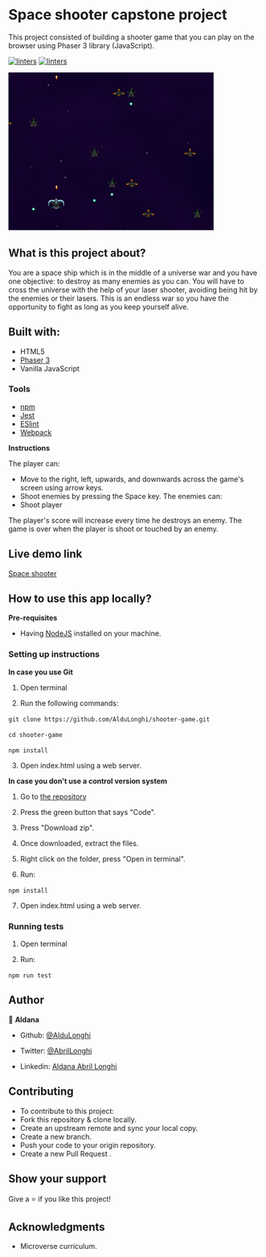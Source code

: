 # Space shooter capstone project

This project consisted of building a shooter game that you can play on the browser using Phaser 3 library (JavaScript).

[![linters](https://img.shields.io/badge/Linters-Passing-brightgreen)]()
[![linters](https://img.shields.io/badge/Author-Aldana%20Longhi-blue)](https://github.com/AlduLonghi)

![screenshot](src/assets/game-screenshot.png)


## What is this project about? 

 You are a space ship which is in the middle of a universe war and you have one objective: to destroy as many enemies as you can. You will have to cross the universe with the help of your laser shooter, avoiding being hit by the enemies or their lasers. This is an endless war so you have the opportunity to fight as long as you keep yourself alive.


## Built with: 
- HTML5
- [Phaser 3](https://phaser.io/phaser3)
- Vanilla JavaScript

### Tools

- [npm](https://www.npmjs.com/)
- [Jest](https://jestjs.io/es-ES/)
- [ESlint](https://eslint.org/)
- [Webpack](https://webpack.js.org/)

**Instructions**

The player can:
- Move to the right, left, upwards, and downwards across the game's screen using arrow keys.
- Shoot enemies by pressing the Space key.
The enemies can: 
- Shoot player

The player's score will increase every time he destroys an enemy. 
The game is over when the player is shoot or touched by an enemy.


## Live demo link

[Space shooter](https://stupefied-mestorf-54fccd.netlify.app/)

## How to use this app locally?

**Pre-requisites**

- Having [NodeJS](https://nodejs.org/en/) installed on your machine.

### Setting up instructions 

**In case you use Git**

1. Open terminal 

2. Run the following commands:

`git clone https://github.com/AlduLonghi/shooter-game.git`

`cd shooter-game`

`npm install`

3. Open index.html using a web server.

**In case you don't use a control version system**

1. Go to [the repository](hhttps://github.com/AlduLonghi/shooter-game)

2. Press the green button that says "Code".

3. Press "Download zip".

4. Once downloaded, extract the files.

5. Right click on the folder, press "Open in terminal".

6. Run:

`npm install`

7. Open index.html using a web server.

### Running tests
 
1. Open terminal

2. Run:

`npm run test`

## Author 

👤 **Aldana**
​

- Github: [@AlduLonghi](https://github.com/AlduLonghi)

- Twitter: [@AbrilLonghi](https://twitter.com/AbrilLonghi)

- Linkedin: [Aldana Abril Longhi](www.linkedin.com/in/aldanalonghi)

## Contributing 

- To contribute to this project:
- Fork this repository & clone locally.
- Create an upstream remote and sync your local copy.
- Create a new branch.
- Push your code to your origin repository.
- Create a new Pull Request .

## Show your support

Give a ⭐️ if you like this project!
​

## Acknowledgments

- Microverse curriculum.